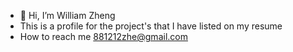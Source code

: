 - 👋 Hi, I’m William Zheng
- This is a profile for the project's that I have listed on my resume
- How to reach me 881212zhe@gmail.com
